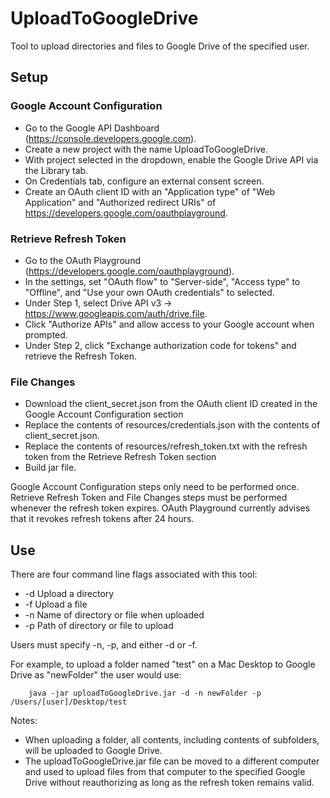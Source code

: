 # UploadToGoogleDrive

Tool to upload directories and files to Google Drive of the specified user.

## Setup

### Google Account Configuration
- Go to the Google API Dashboard (https://console.developers.google.com).
- Create a new project with the name UploadToGoogleDrive.
- With project selected in the dropdown, enable the Google Drive API via the Library tab.
- On Credentials tab, configure an external consent screen.
- Create an OAuth client ID with an "Application type" of "Web Application" and "Authorized redirect URIs" of https://developers.google.com/oauthplayground.

### Retrieve Refresh Token
- Go to the OAuth Playground (https://developers.google.com/oauthplayground).
- In the settings, set "OAuth flow" to "Server-side", "Access type" to "Offline", and "Use your own OAuth credentials" to selected.
- Under Step 1, select Drive API v3 -> https://www.googleapis.com/auth/drive.file.
- Click "Authorize APIs" and allow access to your Google account when prompted.
- Under Step 2, click "Exchange authorization code for tokens" and retrieve the Refresh Token.

### File Changes
- Download the client_secret.json from the OAuth client ID created in the Google Account Configuration section
- Replace the contents of resources/credentials.json with the contents of client_secret.json.
- Replace the contents of resources/refresh_token.txt with the refresh token from the Retrieve Refresh Token section
- Build jar file.

Google Account Configuration steps only need to be performed once.  Retrieve Refresh Token and File Changes steps must be performed whenever the refresh token expires.
OAuth Playground currently advises that it revokes refresh tokens after 24 hours.

## Use

There are four command line flags associated with this tool: 
- -d      Upload a directory
- -f      Upload a file
- -n      Name of directory or file when uploaded
- -p      Path of directory or file to upload

Users must specify -n, -p, and either -d or -f.

For example, to upload a folder named "test" on a Mac Desktop to Google Drive as "newFolder" the user would use:
```
    java -jar uploadToGoogleDrive.jar -d -n newFolder -p /Users/[user]/Desktop/test
```

Notes:
- When uploading a folder, all contents, including contents of subfolders, will be uploaded to Google Drive.
- The uploadToGoogleDrive.jar file can be moved to a different computer and used to upload files from that computer to the specified Google Drive without reauthorizing as long as the refresh token remains valid.
